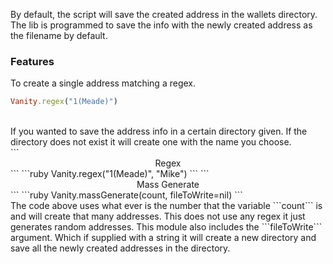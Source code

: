 By default, the script will save the created address in the wallets directory. The lib is programmed to save the info with the newly created address as the filename by default. <br> 
### Features
 To create a single address matching a regex.
 ```ruby
 Vanity.regex("1(Meade)")
 ```
 <br>
 If you wanted to save the address info in a certain directory given. If the directory does not exist it will create one with the name you choose.<br> 
 ``` <center> Regex </center> ```
 ```ruby
 Vanity.regex("1(Meade)", "Mike")
 ```
``` <center> Mass Generate </center> ```
```ruby
 Vanity.massGenerate(count, fileToWrite=nil)
```
<br> The code above uses what ever is the number that the variable ```count``` is and will create that many addresses. This does not use any regex it just generates random addresses.  This module also includes the ```fileToWrite``` argument. Which if supplied with a string it will create a new directory and save all the newly created addresses in the directory.<br>


